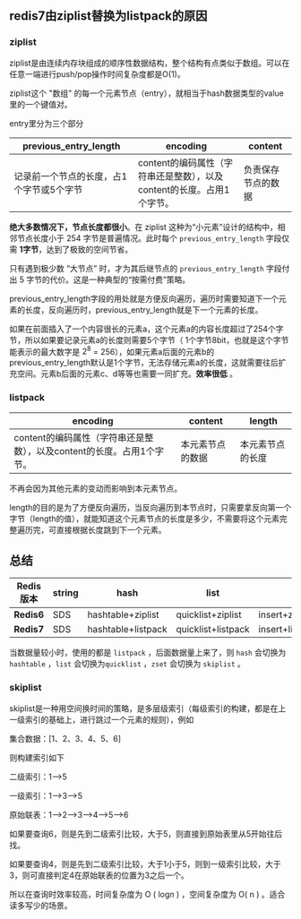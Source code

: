 

## redis7由ziplist替换为listpack的原因

### ziplist

ziplist是由连续内存块组成的顺序性数据结构，整个结构有点类似于数组。可以在任意一端进行push/pop操作时间复杂度都是O(1)。

ziplist这个 "数组" 的每一个元素节点（entry），就相当于hash数据类型的value里的一个键值对。

entry里分为三个部分

| previous_entry_length                    | encoding                                                     | content            |
| ---------------------------------------- | ------------------------------------------------------------ | ------------------ |
| 记录前一个节点的长度，占1个字节或5个字节 | content的编码属性（字符串还是整数），以及content的长度。占用1个字节。 | 负责保存节点的数据 |

**绝大多数情况下，节点长度都很小**。在 ziplist 这种为“小元素”设计的结构中，相邻节点长度小于 254 字节是普遍情况。此时每个 `previous_entry_length` 字段仅需 **1字节**，达到了极致的空间节省。

只有遇到极少数 “大节点” 时，才为其后继节点的 `previous_entry_length` 字段付出 5 字节的代价。这是一种典型的“按需付费”策略。

previous_entry_length字段的用处就是方便反向遍历，遍历时需要知道下一个元素的长度，反向遍历时，previous_entry_length就是下一个元素的长度。

如果在前面插入了一个内容很长的元素a，这个元素a的内容长度超过了254个字节，所以如果要记录元素a的长度则需要5个字节（ 1个字节8bit，也就是这个字节能表示的最大数字是 $2^{8}$ = 256），如果元素a后面的元素b的previous_entry_length默认是1个字节，无法存储元素a的长度，这就需要往后扩充空间。元素b后面的元素c、d等等也需要一同扩充。**效率很低** 。



### listpack

| encoding                                                     | content          | length           |
| ------------------------------------------------------------ | ---------------- | ---------------- |
| content的编码属性（字符串还是整数），以及content的长度。占用1个字节。 | 本元素节点的数据 | 本元素节点的长度 |
不再会因为其他元素的变动而影响到本元素节点。

length的目的是为了方便反向遍历，当反向遍历到本节点时，只需要拿反向第一个字节（length的值），就能知道这个元素节点的长度是多少，不需要将这个元素完整遍历完，可直接根据长度跳到下一个元素。



## 总结

| Redis版本  | string | hash               | list               | set                       | zset              |
| ---------- | ------ | ------------------ | ------------------ | ------------------------- | ----------------- |
| **Redis6** | SDS    | hashtable+ziplist  | quicklist+ziplist  | insert+ziplist+hasstable  | skiplist+ziplist  |
| **Redis7** | SDS    | hashtable+listpack | quicklist+listpack | insert+listpack+hasstable | skiplist+listpack |

当数据量较小时，使用的都是 `listpack` ，后面数据量上来了，则 `hash` 会切换为 `hashtable` ，`list` 会切换为`quicklist` ，`zset` 会切换为 `skiplist` 。

### skiplist

skiplist是一种用空间换时间的策略，是多层级索引（每级索引的构建，都是在上一级索引的基础上，进行跳过一个元素的规则），例如

集合数据：[1、2、3、4、5、6]

则构建索引如下

二级索引：1-->5

一级索引：1-->3-->5

原始联表：1-->2-->3-->4-->5-->6

如果要查询6，则是先到二级索引比较，大于5，则直接到原始表里从5开始往后找。

如果要查询4，则是先到二级索引比较，大于1小于5，则到一级索引比较，大于3，则可直接判定4在原始联表的位置为3之后一个。

所以在查询时效率较高，时间复杂度为 O ( $\log_{}{n}$ ) ，空间复杂度为 O( n ) 。适合读多写少的场景。





